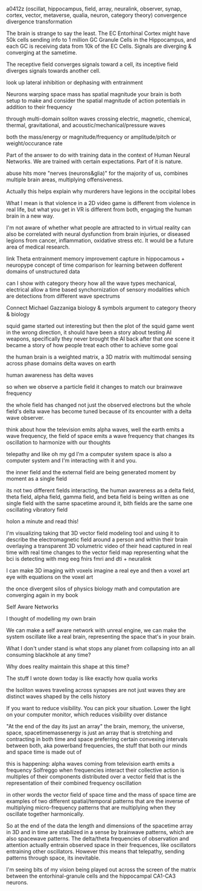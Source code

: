 a0412z
(oscillat, hippocampus, field, array, neuralink, observer, synap, cortex, vector, metaverse, qualia, neuron, category theory) convergence divergence transformation

The brain is strange to say the least. The EC Entorhinal Cortex might have 50k cells sending info to 1 million GC Granule Cells in the Hippocampus, and each GC is receiving data from 10k of the EC Cells. Signals are diverging & converging at the sametime.

The receptive field converges signals toward a cell, its inceptive field diverges signals towards another cell.

look up lateral inhibition or dephasing with entrainment

Neurons warping space
mass has spatial magnitude your brain is both setup to make and consider the spatial magnitude of action potentials in addition to their frequency

through multi-domain soliton waves crossing electric, magnetic, chemical, thermal, gravitational, and acoustic/mechanical/pressure waves

both the mass/energy or magnitude/frequency or amplitude/pitch or weight/occurance rate

Part of the answer to do with training data in the context of Human Neural Networks. We are trained with certain expectations. Part of it is nature. 

abuse hits more "nerves (neurons&glia)" for the majority of us, combines multiple brain areas, multiplying offensiveness.

Actually this helps explain why murderers have legions in the occipital lobes

What I mean is that violence in a 2D video game is different from violence in real life, but what you get in VR is different from both, engaging the human brain in a new way.

I'm not aware of whether what people are attracted to in virtual reality can also be correlated with neural dysfunction from brain injuries, or diseased legions from cancer, inflammation, oxidative stress etc. It would be a future area of medical research.

link Theta entrainment memory improvement capture in hippocamous + neuropype concept of time comparison for learning between dofferent domains of unstructured data

can I show with category theory how all the wave types mechanical, electrical allow a time based synchornization of sensory modalities which are detections from different wave spectrums

Connect Michael Gazzaniga biology & symbols argument to category theory & biology

squid game started out interesting but then the plot of the squid game went in the wrong direction,
it should have been a story about testing AI weapons, specifically they never brought the AI back after that one scene it became a story of how people treat each other to achieve some goal

the human brain is a weighted matrix, a 3D matrix with multimodal sensing across phase domains
delta waves on earth

human awareness has delta waves

so when we observe a particle field it changes to match our brainwave frequency

the whole field has changed not just the observed electrons but the whole field's delta wave has become tuned because of its encounter with a delta wave observer.

think about how the television emits alpha waves, well the earth emits a wave frequency, the field of space emits a wave frequency that changes its oscillation to harmonize with our thoughts

telepathy and like oh my gd I'm a computer system space is also a computer system and I'm interacting with it and you.

the inner field and the external field are being generated moment by moment as a single field

its not two different fields interacting, the human awareness as a delta field, theta field, alpha field, gamma field, and beta field is being written as one single field with the same spacetime around it, bith fields are the same one oscillating vibratory field

holon a minute and read this!

I'm visualizing taking that 3D vector field modeling tool and using it to describe the electromagnetic field around a person and within their brain overlaying a transparent 3D volumetric video of their head captured in real time with real time changes to the vector field map representing what the bci is detecting with meg eeg fnirs fmri and dti + neuralink

I can make 3D imaging with voxels
imagine a real eye and then a voxel art eye
with equations on the voxel art

the once divergent silos of physics biology math and computation are converging again in my book

Self Aware Networks

I thought of modelling my own brain

We can make a self aware network with unreal engine, we can make the system oscillate like a real brain, representing the space that's in your brain. 

What I don't under stand is what stops any planet from collapsing into an all consuming blackhole at any time?

Why does reality maintain this shape at this time?

The stuff I wrote down today is like exactly how qualia works

the lsoliton waves traveling across synapses are not just waves they are distinct waves shaped by the cells history

If you want to reduce visibility. You can pick your situation. Lower the light on your computer monitor, which reduces visibility over distance

"At the end of the day its just an array" the brain, memory, the universe, space, spacetimemassenergy is just an array that is stretching and contracting in both time and space preferring certain convexing intervals between both, aka powerband frequencies, the stuff that both our minds and space time is made out of 

this is happening:
alpha waves coming from television
earth emits a frequency Solfreggo
when frequencies interact their collective action is multiples of their components distributed over a vector field that is the representation of their combined frequency oscillation

in other words the vector field of space time and the mass of space time are examples of two different spatial/temporal patterns that are the inverse of multiplying micro-frequency patterns that are multiplying when they oscillate together harmonically.

So at the end of the data the length and dimensions of the spacetime array in 3D and in time are stabilized in a sense by brainwave patterns, which are also spacewave patterns. The delta/theta frequencies of observation and attention actually entrain observed space in their frequences, like oscillators entraining other oscillators. However this means that telepathy, sending patterns through space, its inevitable.

I'm seeing bits of my vision being played out across the screen of the matrix between the entorhinal-granule cells and the hippocampal CA1-CA3 neurons.
